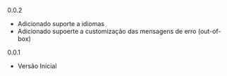0.0.2
* Adicionado suporte a idiomas
* Adicionado supoerte a customização das mensagens de erro (out-of-box)

0.0.1
* Versão Inicial